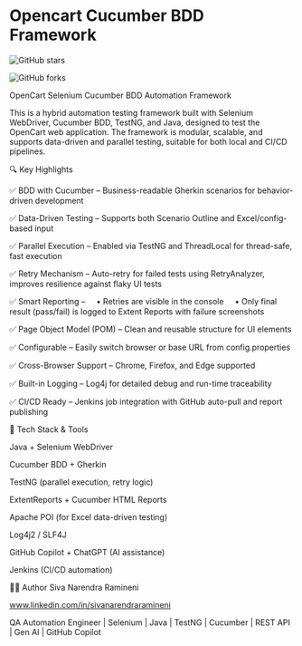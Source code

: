 
 # Opencart Cucumber BDD Framework

![GitHub stars](https://img.shields.io/github/stars/sivanrendraramineni/OpencartCucumberBddFramework?style=social)

![GitHub forks](https://img.shields.io/github/forks/sivanrendraramineni/OpencartCucumberBddFramework?style=social)

OpenCart Selenium Cucumber BDD Automation Framework

This is a hybrid automation testing framework built with Selenium WebDriver, Cucumber BDD, TestNG, and Java, designed to test the OpenCart web application. The framework is modular, scalable, and supports data-driven and parallel testing, suitable for both local and CI/CD pipelines.

🔍 Key Highlights

✅ BDD with Cucumber – Business-readable Gherkin scenarios for behavior-driven development

✅ Data-Driven Testing – Supports both Scenario Outline and Excel/config-based input

✅ Parallel Execution – Enabled via TestNG and ThreadLocal<WebDriver> for thread-safe, fast execution

✅ Retry Mechanism – Auto-retry for failed tests using RetryAnalyzer, improves resilience against flaky UI tests

✅ Smart Reporting –
    • Retries are visible in the console
    • Only final result (pass/fail) is logged to Extent Reports with failure screenshots
    
✅ Page Object Model (POM) – Clean and reusable structure for UI elements

✅ Configurable – Easily switch browser or base URL from config.properties

✅ Cross-Browser Support – Chrome, Firefox, and Edge supported

✅ Built-in Logging – Log4j for detailed debug and run-time traceability

✅ CI/CD Ready – Jenkins job integration with GitHub auto-pull and report publishing

🔧 Tech Stack & Tools

Java + Selenium WebDriver

Cucumber BDD + Gherkin

TestNG (parallel execution, retry logic)

ExtentReports + Cucumber HTML Reports

Apache POI (for Excel data-driven testing)

Log4j2 / SLF4J

GitHub Copilot + ChatGPT (AI assistance)

Jenkins (CI/CD automation)

👨‍💻 Author
Siva Narendra Ramineni

www.linkedin.com/in/sivanarendraramineni

QA Automation Engineer | Selenium | Java | TestNG | Cucumber | REST API | Gen AI | GitHub Copilot
